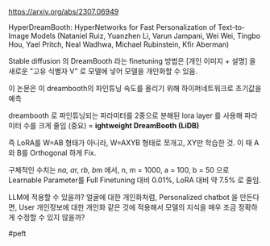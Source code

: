 https://arxiv.org/abs/2307.06949

HyperDreamBooth: HyperNetworks for Fast Personalization of Text-to-Image Models
(Nataniel Ruiz, Yuanzhen Li, Varun Jampani, Wei Wei, Tingbo Hou, Yael Pritch, Neal Wadhwa, Michael Rubinstein, Kfir Aberman)

Stable diffusion 의 DreamBooth 라는 finetuning 방법은 [개인 이미지 + 설명] 을 새로운 "고유 식별자 V" 로 모델에 넣어 모델을 개인화할 수 있음.

이 논문은 이 dreambooth의 파인튜닝 속도를 올리기 위해 하이퍼네트워크로 초기값을 예측

dreambooth 로 파인튜닝되는 파라미터를 2중으로 분해된 lora layer 를 사용해 파라미터 수를 크게 줄임 (중요) = **ightweight DreamBooth (LiDB)**

즉 LoRA를 W=AB 형태가 아니라, W=AXYB 형태로 쪼개고, XY만 학습한 것.
이 때 A와 B를 Orthogonal 하게 Fix.

구체적인 수치는 n*a, a*r, r*b, b*m 에서,
n, m = 1000,
a = 100, b = 50 으로 Learnable Parameter를 Full Finetuning 대비 0.01%, LoRA 대비 약 7.5% 로 줄임.

LLM에 적용할 수 있을까? 얼굴에 대한 개인화처럼, Personalized chatbot 을 만든다면, User 개인정보에 대한 개인화 같은 것에 적용해서 모델의 지식을 매우 조금 정확하게 수정할 수 있지 않을까?

#peft